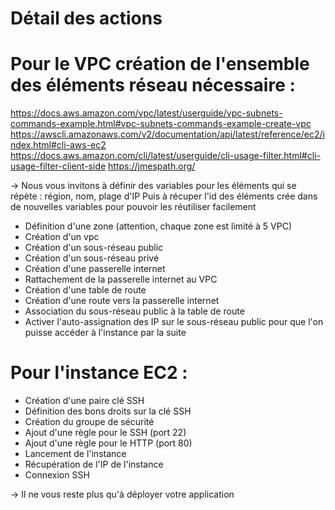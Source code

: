 # Détail des actions

# Pour le VPC création de l'ensemble des éléments réseau nécessaire : 

https://docs.aws.amazon.com/vpc/latest/userguide/vpc-subnets-commands-example.html#vpc-subnets-commands-example-create-vpc
https://awscli.amazonaws.com/v2/documentation/api/latest/reference/ec2/index.html#cli-aws-ec2
https://docs.aws.amazon.com/cli/latest/userguide/cli-usage-filter.html#cli-usage-filter-client-side
https://jmespath.org/

-> Nous vous invitons à définir des variables pour les éléments qui se répète : région, nom, plage d'IP
Puis à récuper l'id des éléments crée dans de nouvelles variables pour pouvoir les réutiliser facilement 

* Définition d'une zone (attention, chaque zone est limité à 5 VPC)
* Création d'un vpc
* Création d'un sous-réseau public
* Création d'un sous-réseau privé 
* Création d'une passerelle internet
* Rattachement de la passerelle internet au VPC 
* Création d'une table de route
* Création d'une route vers la passerelle internet
* Association du sous-réseau public à la table de route
* Activer l'auto-assignation des IP sur le sous-réseau public pour que l'on puisse accéder à l'instance par la suite

# Pour l'instance EC2 : 

* Création d'une paire clé SSH
* Définition des bons droits sur la clé SSH
* Création du groupe de sécurité 
* Ajout d'une règle pour le SSH (port 22)
* Ajout d'une règle pour le HTTP (port 80)
* Lancement de l'instance
* Récupération de l'IP de l'instance
* Connexion SSH 

-> Il ne vous reste plus qu'à déployer votre application 